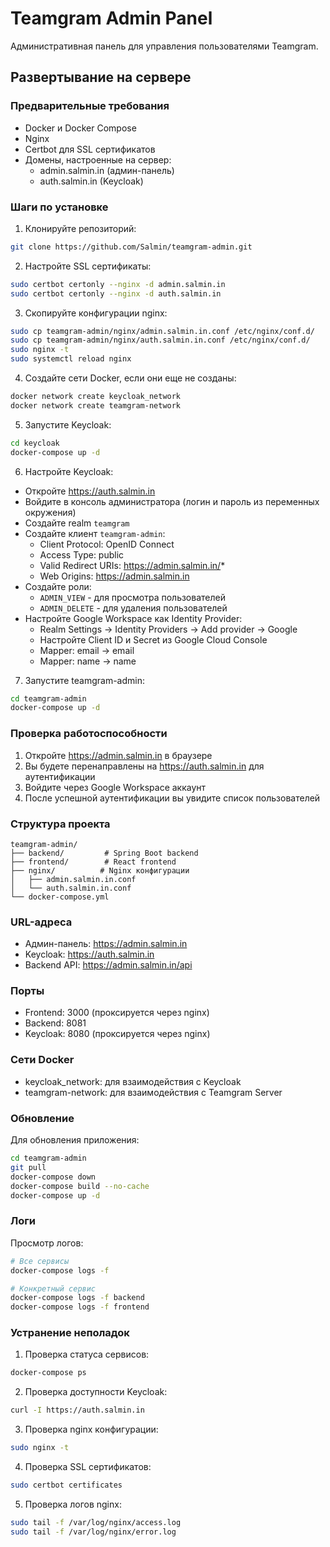 # Teamgram Admin Panel

Административная панель для управления пользователями Teamgram.

## Развертывание на сервере

### Предварительные требования

- Docker и Docker Compose
- Nginx
- Certbot для SSL сертификатов
- Домены, настроенные на сервер:
  - admin.salmin.in (админ-панель)
  - auth.salmin.in (Keycloak)

### Шаги по установке

1. Клонируйте репозиторий:
```bash
git clone https://github.com/Salmin/teamgram-admin.git
```

2. Настройте SSL сертификаты:
```bash
sudo certbot certonly --nginx -d admin.salmin.in
sudo certbot certonly --nginx -d auth.salmin.in
```

3. Скопируйте конфигурации nginx:
```bash
sudo cp teamgram-admin/nginx/admin.salmin.in.conf /etc/nginx/conf.d/
sudo cp teamgram-admin/nginx/auth.salmin.in.conf /etc/nginx/conf.d/
sudo nginx -t
sudo systemctl reload nginx
```

4. Создайте сети Docker, если они еще не созданы:
```bash
docker network create keycloak_network
docker network create teamgram-network
```

5. Запустите Keycloak:
```bash
cd keycloak
docker-compose up -d
```

6. Настройте Keycloak:
- Откройте https://auth.salmin.in
- Войдите в консоль администратора (логин и пароль из переменных окружения)
- Создайте realm `teamgram`
- Создайте клиент `teamgram-admin`:
  - Client Protocol: OpenID Connect
  - Access Type: public
  - Valid Redirect URIs: https://admin.salmin.in/*
  - Web Origins: https://admin.salmin.in
- Создайте роли:
  - `ADMIN_VIEW` - для просмотра пользователей
  - `ADMIN_DELETE` - для удаления пользователей
- Настройте Google Workspace как Identity Provider:
  - Realm Settings -> Identity Providers -> Add provider -> Google
  - Настройте Client ID и Secret из Google Cloud Console
  - Mapper: email -> email
  - Mapper: name -> name

7. Запустите teamgram-admin:
```bash
cd teamgram-admin
docker-compose up -d
```

### Проверка работоспособности

1. Откройте https://admin.salmin.in в браузере
2. Вы будете перенаправлены на https://auth.salmin.in для аутентификации
3. Войдите через Google Workspace аккаунт
4. После успешной аутентификации вы увидите список пользователей

### Структура проекта

```
teamgram-admin/
├── backend/         # Spring Boot backend
├── frontend/        # React frontend
├── nginx/          # Nginx конфигурации
│   ├── admin.salmin.in.conf
│   └── auth.salmin.in.conf
└── docker-compose.yml
```

### URL-адреса

- Админ-панель: https://admin.salmin.in
- Keycloak: https://auth.salmin.in
- Backend API: https://admin.salmin.in/api

### Порты

- Frontend: 3000 (проксируется через nginx)
- Backend: 8081
- Keycloak: 8080 (проксируется через nginx)

### Сети Docker

- keycloak_network: для взаимодействия с Keycloak
- teamgram-network: для взаимодействия с Teamgram Server

### Обновление

Для обновления приложения:

```bash
cd teamgram-admin
git pull
docker-compose down
docker-compose build --no-cache
docker-compose up -d
```

### Логи

Просмотр логов:

```bash
# Все сервисы
docker-compose logs -f

# Конкретный сервис
docker-compose logs -f backend
docker-compose logs -f frontend
```

### Устранение неполадок

1. Проверка статуса сервисов:
```bash
docker-compose ps
```

2. Проверка доступности Keycloak:
```bash
curl -I https://auth.salmin.in
```

3. Проверка nginx конфигурации:
```bash
sudo nginx -t
```

4. Проверка SSL сертификатов:
```bash
sudo certbot certificates
```

5. Проверка логов nginx:
```bash
sudo tail -f /var/log/nginx/access.log
sudo tail -f /var/log/nginx/error.log

